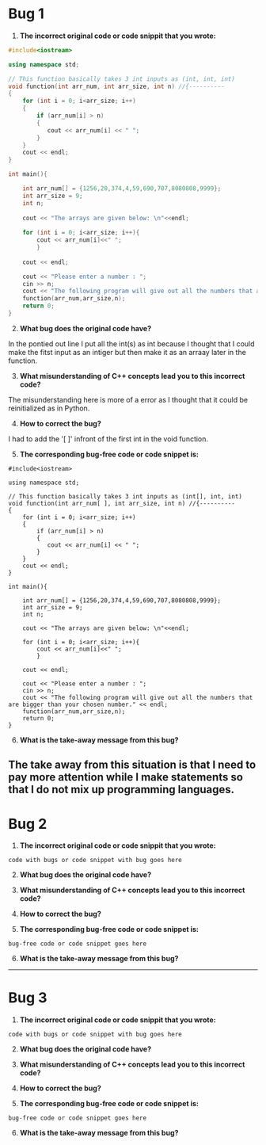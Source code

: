 # Bug 1

1. **The incorrect original code or code snippit that you wrote:**

``` cpp
#include<iostream>

using namespace std;

// This function basically takes 3 int inputs as (int, int, int)
void function(int arr_num, int arr_size, int n) //{----------
{
    for (int i = 0; i<arr_size; i++)
    {
        if (arr_num[i] > n)
        {
           cout << arr_num[i] << " ";
        }
    }
    cout << endl;
}

int main(){

    int arr_num[] = {1256,20,374,4,59,690,707,8080808,9999};
    int arr_size = 9;
    int n;
    
    cout << "The arrays are given below: \n"<<endl;
    
    for (int i = 0; i<arr_size; i++){
        cout << arr_num[i]<<" ";
        }
        
    cout << endl;

    cout << "Please enter a number : ";
    cin >> n;
    cout << "The following program will give out all the numbers that are bigger than your chosen number." << endl;
    function(arr_num,arr_size,n);  
    return 0;
}
```

2. **What bug does the original code have?**
  
  In the pontied out line I put all the int(s) as int because I thought that I could make the fitst input as an intiger but then make it as an arraay later in the function. 
  

3. **What misunderstanding of C++ concepts lead you to this incorrect code?**

The misunderstanding here is more of a error as I thought that it could be reinitialized as in Python.

4. **How to correct the bug?**

I had to add the '[ ]' infront of the first int in the void function. 

5. **The corresponding bug-free code or code snippet is:**

```
#include<iostream>

using namespace std;

// This function basically takes 3 int inputs as (int[], int, int)
void function(int arr_num[ ], int arr_size, int n) //{----------
{
    for (int i = 0; i<arr_size; i++)
    {
        if (arr_num[i] > n)
        {
           cout << arr_num[i] << " ";
        }
    }
    cout << endl;
}

int main(){

    int arr_num[] = {1256,20,374,4,59,690,707,8080808,9999};
    int arr_size = 9;
    int n;
    
    cout << "The arrays are given below: \n"<<endl;
    
    for (int i = 0; i<arr_size; i++){
        cout << arr_num[i]<<" ";
        }
        
    cout << endl;

    cout << "Please enter a number : ";
    cin >> n;
    cout << "The following program will give out all the numbers that are bigger than your chosen number." << endl;
    function(arr_num,arr_size,n);  
    return 0;
}
```

6. **What is the take-away message from this bug?**

The take away from this situation is that I need to pay more attention while I make statements so that I do not mix up programming languages. 
---

# Bug 2

1. **The incorrect original code or code snippit that you wrote:**

```
code with bugs or code snippet with bug goes here

```

2. **What bug does the original code have?**

  

3. **What misunderstanding of C++ concepts lead you to this incorrect code?**

4. **How to correct the bug?**

5. **The corresponding bug-free code or code snippet is:**

```
bug-free code or code snippet goes here

```

6. **What is the take-away message from this bug?**

---

# Bug 3

1. **The incorrect original code or code snippit that you wrote:**

```
code with bugs or code snippet with bug goes here

```

2. **What bug does the original code have?**

  

3. **What misunderstanding of C++ concepts lead you to this incorrect code?**

4. **How to correct the bug?**

5. **The corresponding bug-free code or code snippet is:**

```
bug-free code or code snippet goes here

```

6. **What is the take-away message from this bug?**

